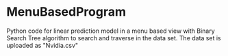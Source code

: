 # MenuBasedProgram
  Python code for linear prediction model in a menu based view with Binary Search Tree algorithm to search and traverse in the data set.
  The data set is uploaded as "Nvidia.csv"
